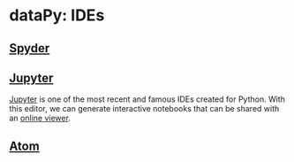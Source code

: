 # dataPy: IDEs


##  [Spyder](https://www.spyder-ide.org/)

##  [Jupyter](https://jupyter.org/)

[Jupyter](https://jupyter.org/) is one of the most recent and famous IDEs created for Python. With this editor, we can generate interactive notebooks that can be shared with an [online viewer](https://nbviewer.jupyter.org/).

##  [Atom](https://atom.io/)

